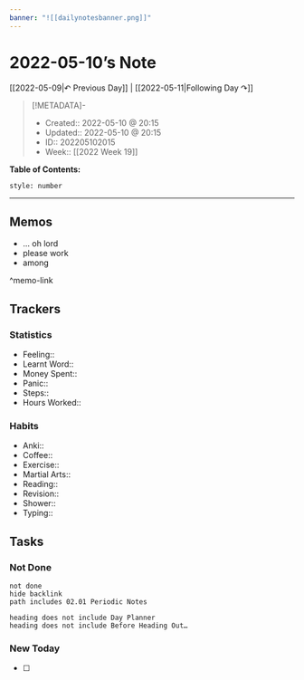 ```yaml
---
banner: "![[dailynotesbanner.png]]"
---
```


# 2022-05-10’s Note

[[2022-05-09|↶ Previous Day]] | [[2022-05-11|Following Day ↷]]

> [!METADATA]-
> - Created:: 2022-05-10 @ 20:15
> - Updated:: 2022-05-10 @ 20:15
> - ID:: 202205102015
> - Week:: [[2022 Week 19]]

**Table of Contents:**
```toc
style: number
```

___

## Memos
- … oh lord
- please work
- among

^memo-link

## Trackers
### Statistics
- Feeling:: 
- Learnt Word:: 
- Money Spent:: 
- Panic:: 
- Steps:: 
- Hours Worked:: 

### Habits
- Anki:: 
- Coffee:: 
- Exercise:: 
- Martial Arts:: 
- Reading:: 
- Revision:: 
- Shower::
- Typing:: 

## Tasks
### Not Done
```tasks
not done
hide backlink
path includes 02.01 Periodic Notes

heading does not include Day Planner
heading does not include Before Heading Out…
```

### New Today
- [ ]